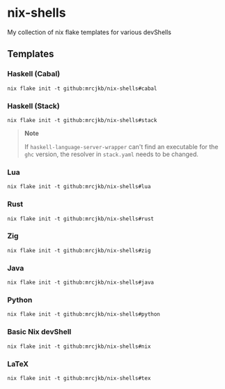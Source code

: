 # nix-shells

My collection of nix flake templates for various devShells

## Templates

### Haskell (Cabal)

```console
nix flake init -t github:mrcjkb/nix-shells#cabal
```

### Haskell (Stack)

```console
nix flake init -t github:mrcjkb/nix-shells#stack
```

> **Note**
>
> If `haskell-language-server-wrapper` can't find an executable
> for the `ghc` version, the resolver in `stack.yaml` needs to
> be changed.

### Lua

```console
nix flake init -t github:mrcjkb/nix-shells#lua
```

### Rust

```console
nix flake init -t github:mrcjkb/nix-shells#rust
```

### Zig

```console
nix flake init -t github:mrcjkb/nix-shells#zig
```

### Java

```console
nix flake init -t github:mrcjkb/nix-shells#java
```

### Python

```console
nix flake init -t github:mrcjkb/nix-shells#python
```

### Basic Nix devShell

```console
nix flake init -t github:mrcjkb/nix-shells#nix
```

### LaTeX

```console
nix flake init -t github:mrcjkb/nix-shells#tex
```

